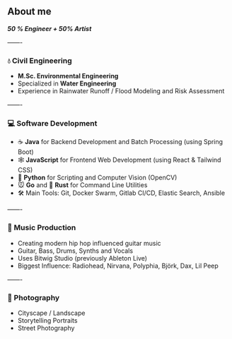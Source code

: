 ## About me

***50 % Engineer + 50% Artist***

——-

### :droplet: Civil Engineering

- **M.Sc. Environmental Engineering**
- Specialized in **Water Engineering**
- Experience in Rainwater Runoff / Flood Modeling and Risk Assessment

——-

### :computer: Software Development

- :coffee: **Java** for Backend Development and Batch Processing (using Spring Boot)
- :spider_web: **JavaScript** for Frontend Web Development (using React & Tailwind CSS)
- :snake: **Python** for Scripting and Computer Vision (OpenCV)
- :mouse: **Go** and :crab: **Rust** for Command Line Utilities
- :hammer_and_wrench: Main Tools: Git, Docker Swarm, Gitlab CI/CD, Elastic Search, Ansible

——-

### :musical_note: Music Production

- Creating modern hip hop influenced guitar music
- Guitar, Bass, Drums, Synths and Vocals
- Uses Bitwig Studio (previously Ableton Live)
- Biggest Influence: Radiohead, Nirvana, Polyphia, Björk, Dax, Lil Peep

——-

### :camera_flash: Photography

- Cityscape / Landscape
- Storytelling Portraits
- Street Photography
